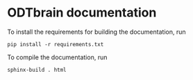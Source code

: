 ODTbrain documentation
======================
To install the requirements for building the documentation, run

    pip install -r requirements.txt

To compile the documentation, run

    sphinx-build . html

